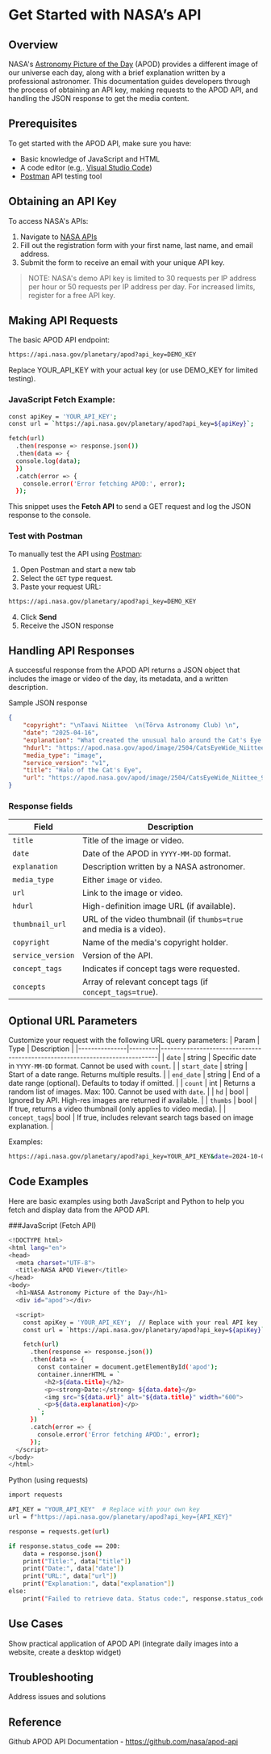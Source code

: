 # Get Started with NASA’s API

## Overview
NASA's [Astronomy Picture of the Day](https://en.wikipedia.org/wiki/Astronomy_Picture_of_the_Day) (APOD) provides a different image of our universe each day, along with a brief explanation written by a professional astronomer. This documentation guides developers through the process of obtaining an API key, making requests to the APOD API, and handling the JSON response to get the media content.

## Prerequisites
To get started with the APOD API, make sure you have:
- Basic knowledge of JavaScript and HTML
- A code editor (e.g,. [Visual Studio Code](https://code.visualstudio.com/))
- [Postman](https://www.postman.com/) API testing tool

## Obtaining an API Key
To access NASA's APIs:
1. Navigate to [NASA APIs](https://api.nasa.gov/)
2. Fill out the registration form with your first name, last name, and email address.
3. Submit the form to receive an email with your unique API key.
> NOTE: NASA's demo API key is limited to 30 requests per IP address per hour or 50 requests per IP address per day. For increased limits, register for a free API key.

## Making API Requests
The basic APOD API endpoint:
```bash
https://api.nasa.gov/planetary/apod?api_key=DEMO_KEY
```
Replace YOUR_API_KEY with your actual key (or use DEMO_KEY for limited testing).

### JavaScript Fetch Example:
```bash
const apiKey = 'YOUR_API_KEY';
const url = `https://api.nasa.gov/planetary/apod?api_key=${apiKey}`;

fetch(url)
  .then(response => response.json())
  .then(data => {
  console.log(data);
  })
  .catch(error => {
    console.error('Error fetching APOD:', error);
  });
```
This snippet uses the **Fetch API** to send a GET request and log the JSON response to the console.

### Test with Postman
To manually test the API using [Postman](https://www.postman.com/):
1. Open Postman and start a new tab
2. Select the `GET` type request.
3. Paste your request URL:
```bash
https://api.nasa.gov/planetary/apod?api_key=DEMO_KEY
```
4. Click **Send**
5. Receive the JSON response

## Handling API Responses
A successful response from the APOD API returns a JSON object that includes the image or video of the day, its metadata, and a written description.
<!-- - `copyright`: name of the legal right author
- `date`: The date of the APOD
- `explanation`: Description of the media
- `hdurl`: URL to the high-definition version (if available)
- `media_type`: Type of media (image or video)
- `service version`:
- `title`: Title of the APOD
- `URL`: URL to the media -->

Sample JSON response
```json
{
    "copyright": "\nTaavi Niittee  \n(Tõrva Astronomy Club) \n",
    "date": "2025-04-16",
    "explanation": "What created the unusual halo around the Cat's Eye Nebula? No one is sure...",
    "hdurl": "https://apod.nasa.gov/apod/image/2504/CatsEyeWide_Niittee_960.jpg",
    "media_type": "image",
    "service_version": "v1",
    "title": "Halo of the Cat's Eye",
    "url": "https://apod.nasa.gov/apod/image/2504/CatsEyeWide_Niittee_960.jpg"
}
```

### Response fields
| Field            | Description                                                              |
|------------------|--------------------------------------------------------------------------|
| `title`          | Title of the image or video.                                             |
| `date`           | Date of the APOD in `YYYY-MM-DD` format.                                 |
| `explanation`    | Description written by a NASA astronomer.                                |
| `media_type`     | Either `image` or `video`.                                               |
| `url`            | Link to the image or video.                                              |
| `hdurl`          | High-definition image URL (if available).                                |
| `thumbnail_url`  | URL of the video thumbnail (if `thumbs=true` and media is a video).      |
| `copyright`      | Name of the media's copyright holder.                                    |
| `service_version`| Version of the API.                                                      |
| `concept_tags`   | Indicates if concept tags were requested.                                |
| `concepts`       | Array of relevant concept tags (if `concept_tags=true`).                 |


## Optional URL Parameters
Customize your request with the following URL query parameters:
| Param         | Type    | Description                                                                 |
|---------------|---------|-----------------------------------------------------------------------------|
| `date`        | string  | Specific date in `YYYY-MM-DD` format. Cannot be used with `count`.          |
| `start_date`  | string  | Start of a date range. Returns multiple results.                            |
| `end_date`    | string  | End of a date range (optional). Defaults to today if omitted.               |
| `count`       | int     | Returns a random list of images. Max: 100. Cannot be used with `date`.      |
| `hd`          | bool    | Ignored by API. High-res images are returned if available.                  |
| `thumbs`      | bool    | If true, returns a video thumbnail (only applies to video media).           |
| `concept_tags`| bool    | If true, includes relevant search tags based on image explanation.          |


Examples:
```bash
https://api.nasa.gov/planetary/apod?api_key=YOUR_API_KEY&date=2024-10-01&concept_tags=true
```

## Code Examples
Here are basic examples using both JavaScript and Python to help you fetch and display data from the APOD API.

###JavaScript (Fetch API)
```bash
<!DOCTYPE html>
<html lang="en">
<head>
  <meta charset="UTF-8">
  <title>NASA APOD Viewer</title>
</head>
<body>
  <h1>NASA Astronomy Picture of the Day</h1>
  <div id="apod"></div>

  <script>
    const apiKey = 'YOUR_API_KEY';  // Replace with your real API key
    const url = `https://api.nasa.gov/planetary/apod?api_key=${apiKey}`;

    fetch(url)
      .then(response => response.json())
      .then(data => {
        const container = document.getElementById('apod');
        container.innerHTML = `
          <h2>${data.title}</h2>
          <p><strong>Date:</strong> ${data.date}</p>
          <img src="${data.url}" alt="${data.title}" width="600">
          <p>${data.explanation}</p>
        `;
      })
      .catch(error => {
        console.error('Error fetching APOD:', error);
      });
  </script>
</body>
</html>
```
Python (using requests)
```bash
import requests

API_KEY = "YOUR_API_KEY"  # Replace with your own key
url = f"https://api.nasa.gov/planetary/apod?api_key={API_KEY}"

response = requests.get(url)

if response.status_code == 200:
    data = response.json()
    print("Title:", data["title"])
    print("Date:", data["date"])
    print("URL:", data["url"])
    print("Explanation:", data["explanation"])
else:
    print("Failed to retrieve data. Status code:", response.status_code)
```



## Use Cases
Show practical application of APOD API (integrate daily images into a website, create a desktop widget)

## Troubleshooting
Address issues and solutions

## Reference
Github APOD API Documentation - https://github.com/nasa/apod-api